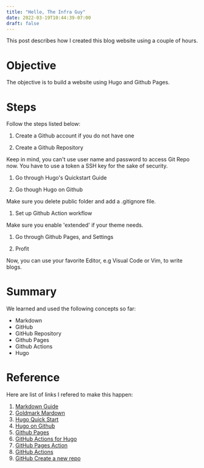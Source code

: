 ```yaml
---
title: "Hello, The Infra Guy"
date: 2022-03-19T10:44:39-07:00
draft: false
---
```


This post describes how I created this blog website using a couple of hours.

# Objective 

The objective is to build a website using Hugo and Github Pages.

# Steps

Follow the steps listed below:

1. Create a Github account if you do not have one

1. Create a Github Repository 

  Keep in mind, you can't use user name and password to access Git Repo now.
  You have to use a token a SSH key for the sake of security.

1. Go through Hugo's Quickstart Guide

1. Go though Hugo on Github

  Make sure you delete public folder and add a .gitignore file.

1. Set up Github Action workflow

  Make sure you enable 'extended' if your theme needs.

1. Go through Github Pages, and Settings

1. Profit

  Now, you can use your favorite Editor, e.g Visual Code or Vim,  to write blogs.

# Summary

We learned and used the following concepts so far:

- Markdown
- GitHub
- GitHub Repository
- Github Pages
- Github Actions
- Hugo

# Reference

Here are list of links I refered to make this happen:

1. [Markdown Guide](https://www.markdownguide.org/)
2. [Goldmark Mardown](https://www.markdownguide.org/tools/hugo/)
3. [Hugo Quick Start](https://gohugo.io/getting-started/quick-start/)
4. [Hugo on Github](https://gohugo.io/hosting-and-deployment/hosting-on-github/)
5. [Github Pages](https://docs.github.com/en/pages/getting-started-with-github-pages/about-github-pages#user--organization-pages)
6. [GitHub Actions for Hugo](https://github.com/marketplace/actions/hugo-setup)
7. [GitHub Pages Action](https://github.com/marketplace/actions/github-pages-action)
8. [GitHub Actions](https://docs.github.com/en/actions)
9. [GitHub Create a new repo](https://docs.github.com/en/repositories/creating-and-managing-repositories/creating-a-new-repository)
